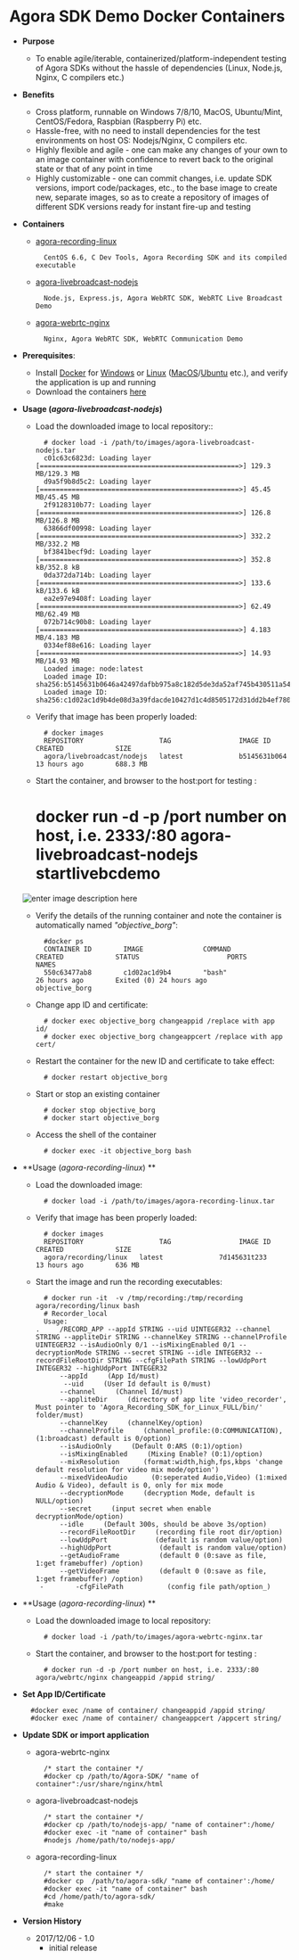 # Agora SDK Demo Docker Containers

- **Purpose**
	* To enable agile/iterable, containerized/platform-independent testing of Agora SDKs without the hassle of dependencies (Linux, Node.js, Nginx, C compilers etc.) 

- **Benefits**
	* Cross platform, runnable on Windows 7/8/10, MacOS, Ubuntu/Mint, CentOS/Fedora, Raspbian (Raspberry Pi) etc.
	* Hassle-free, with no need to install dependencies for the test environments on host OS: Nodejs/Nginx, C compilers etc.
	* Highly flexible and agile - one can make any changes of your own to an image container with confidence to revert back to the original state or that of any point in time
	* Highly customizable - one can commit changes, i.e. update SDK versions,  import code/packages, etc., to the base image to create new, separate images, so as to create a repository of images of different SDK versions ready for instant fire-up and testing


- **Containers**
	* [agora-recording-linux](https://pan.baidu.com/s/1c15m4Oo)
	
			CentOS 6.6, C Dev Tools, Agora Recording SDK and its compiled executable
		 
	* [agora-livebroadcast-nodejs](https://pan.baidu.com/s/1o7DF31C)
	
			Node.js, Express.js, Agora WebRTC SDK, WebRTC Live Broadcast Demo
			
	* [agora-webrtc-nginx](https://pan.baidu.com/s/1hss3nrI)
	
			Nginx, Agora WebRTC SDK, WebRTC Communication Demo

- **Prerequisites**:
	* Install [Docker](https://www.htpcbeginner.com/what-is-docker-docker-vs-virtualbox/) for [Windows](https://docs.docker.com/docker-for-windows/#shared-drives-on-demand) or [Linux](https://www.howtoforge.com/tutorial/docker-installation-and-usage-on-ubuntu-16.04/) ([MacOS](https://docs.docker.com/docker-for-mac/install/#install-and-run-docker-for-mac)/[Ubuntu](https://www.howtoforge.com/tutorial/docker-installation-and-usage-on-ubuntu-16.04/) etc.), and verify the application is up and running
	* Download the containers [here](https://pan.baidu.com/s/1slbVOYT)



- **Usage (*agora-livebroadcast-nodejs*)**
	* Load the downloaded image to local repository::

			# docker load -i /path/to/images/agora-livebroadcast-nodejs.tar 
			c01c63c6823d: Loading layer [==================================================>] 129.3 MB/129.3 MB
			d9a5f9b8d5c2: Loading layer [==================================================>] 45.45 MB/45.45 MB
			2f9128310b77: Loading layer [==================================================>] 126.8 MB/126.8 MB
			63866df00998: Loading layer [==================================================>] 332.2 MB/332.2 MB
			bf3841becf9d: Loading layer [==================================================>] 352.8 kB/352.8 kB
			0da372da714b: Loading layer [==================================================>] 133.6 kB/133.6 kB
			ea2e97e9408f: Loading layer [==================================================>] 62.49 MB/62.49 MB
			072b714c90b8: Loading layer [==================================================>] 4.183 MB/4.183 MB
			0334ef88e616: Loading layer [==================================================>] 14.93 MB/14.93 MB
			Loaded image: node:latest
			Loaded image ID: sha256:b5145631b0646a42497dafbb975a8c182d5de3da52af745b430511a54c53f835
			Loaded image ID: sha256:c1d02ac1d9b4de08d3a39fdacde10427d1c4d8505172d31dd2b4ef78048559f8
	* Verify that image has been properly loaded:

			# docker images
			REPOSITORY                   TAG                 IMAGE ID            CREATED             SIZE
			agora/livebroadcast/nodejs   latest              b5145631b064        13 hours ago        688.3 MB
	* Start the container, and browser to the host:port for testing :

		# docker run -d -p /port number on host, i.e. 2333/:80 agora-livebroadcast-nodejs startlivebcdemo
	![enter image description here](http://i67.tinypic.com/2952req.png)
	* Verify the details of the running container and note the container is automatically named *"objective_borg"*:

			#docker ps
			CONTAINER ID        IMAGE               COMMAND                  CREATED             STATUS                      PORTS               NAMES
			550c63477ab8        c1d02ac1d9b4        "bash"                   26 hours ago        Exited (0) 24 hours ago                         objective_borg
	* Change app ID and certificate:

			# docker exec objective_borg changeappid /replace with app id/
			# docker exec objective_borg changeappcert /replace with app cert/
	* Restart the container for the new ID and certificate to take effect:

			# docker restart objective_borg
	* Start or stop an existing container

			# docker stop objective_borg
			# docker start objective_borg
	* Access the shell of the container

			# docker exec -it objective_borg bash

- **Usage (*agora-recording-linux*) **
	* Load the downloaded image:

			# docker load -i /path/to/images/agora-recording-linux.tar 
	* Verify that image has been properly loaded:

			# docker images
			REPOSITORY                   TAG                 IMAGE ID            CREATED             SIZE
			agora/recording/linux   latest              7d145631t233        13 hours ago        636 MB
	* Start the image and run the recording executables:

			# docker run -it  -v /tmp/recording:/tmp/recording agora/recording/linux bash
			# Recorder_local 
			Usage: 
	      .		/RECORD_APP --appId STRING --uid UINTEGER32 --channel STRING --appliteDir STRING --channelKey STRING --channelProfile UINTEGER32 --isAudioOnly 0/1 --isMixingEnabled 0/1 --decryptionMode STRING --secret STRING --idle INTEGER32 --recordFileRootDir STRING --cfgFilePath STRING --lowUdpPort INTEGER32 --highUdpPort INTEGER32
           		--appId     (App Id/must) 
          		 --uid     (User Id default is 0/must)  
           		--channel     (Channel Id/must) 
           		--appliteDir     (directory of app lite 'video_recorder', Must pointer to 'Agora_Recording_SDK_for_Linux_FULL/bin/' folder/must) 
           		--channelKey     (channelKey/option) 
           		--channelProfile     (channel_profile:(0:COMMUNICATION),(1:broadcast) default is 0/option) 
           		--isAudioOnly     (Default 0:ARS (0:1)/option) 
           		--isMixingEnabled     (Mixing Enable? (0:1)/option) 
           		--mixResolution      (format:width,high,fps,kbps 'change default resolution for video mix mode/option') 
           		--mixedVideoAudio      (0:seperated Audio,Video) (1:mixed Audio & Video), default is 0, only for mix mode  
           		--decryptionMode     (decryption Mode, default is NULL/option) 
           		--secret     (input secret when enable decryptionMode/option) 
           		--idle     (Default 300s, should be above 3s/option) 
           		--recordFileRootDir     (recording file root dir/option) 
           		--lowUdpPort            (default is random value/option) 
           		--highUdpPort            (default is random value/option) 
           		--getAudioFrame          (default 0 (0:save as file, 1:get framebuffer) /option) 
           		--getVideoFrame          (default 0 (0:save as file, 1:get framebuffer) /option)
           -		-cfgFilePath           (config file path/option_)

- **Usage (*agora-recording-linux*) **
	* Load the downloaded image to local repository:

			# docker load -i /path/to/images/agora-webrtc-nginx.tar
	* Start the container, and browser to the host:port for testing :

			# docker run -d -p /port number on host, i.e. 2333/:80 agora/webrtc/nginx changeappid /appid string/

- **Set App ID/Certificate**
	
		#docker exec /name of container/ changeappid /appid string/
		#docker exec /name of container/ changeappcert /appcert string/

- **Update SDK or import application**
	* agora-webrtc-nginx
	
			/* start the container */
			#docker cp /path/to/Agora-SDK/ "name of container":/usr/share/nginx/html
	* agora-livebroadcast-nodejs
	
			/* start the container */
			#docker cp /path/to/nodejs-app/ "name of container":/home/
			#docker exec -it "name of container" bash
			#nodejs /home/path/to/nodejs-app/
	* agora-recording-linux

			/* start the container */
			#docker cp  /path/to/agora-sdk/ "name of container':/home/
			#docker exec -it "name of container" bash
			#cd /home/path/to/agora-sdk/
			#make


- **Version History**
	* 2017/12/06 - 1.0
		+ initial release 








